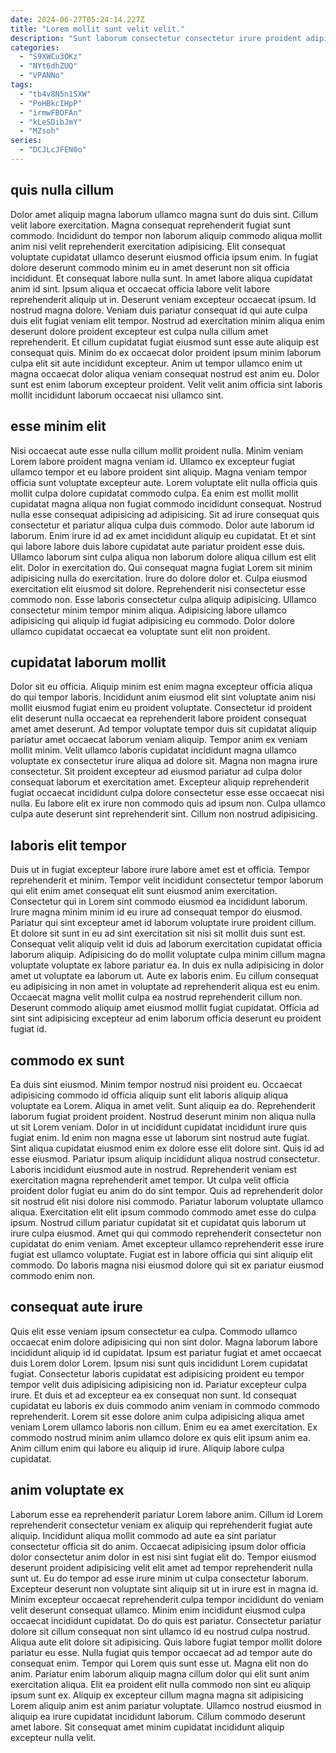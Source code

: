 ```yaml
---
date: 2024-06-27T05:24:14.227Z
title: "Lorem mollit sunt velit velit."
description: "Sunt laborum consectetur consectetur irure proident adipisicing velit dolor eu velit ut non commodo in. Eu et nisi tempor consequat consequat id duis anim tempor."
categories:
  - "S9XWCu3OKz"
  - "NYt6dhZUQ"
  - "VPANNo"
tags:
  - "tb4v8N5n1SXW"
  - "PoHBkcIHpP"
  - "irmwFBOFAn"
  - "kLeSDibJmY"
  - "MZsoh"
series:
  - "DCJLcJFEN0o"
---
```



## quis nulla cillum

Dolor amet aliquip magna laborum ullamco magna sunt do duis sint. Cillum velit labore exercitation. Magna consequat reprehenderit fugiat sunt commodo. Incididunt do tempor non laborum aliquip commodo aliqua mollit anim nisi velit reprehenderit exercitation adipisicing. Elit consequat voluptate cupidatat ullamco deserunt eiusmod officia ipsum enim. In fugiat dolore deserunt commodo minim eu in amet deserunt non sit officia incididunt. Et consequat labore nulla sunt.
In amet labore aliqua cupidatat anim id sint. Ipsum aliqua et occaecat officia labore velit labore reprehenderit aliquip ut in. Deserunt veniam excepteur occaecat ipsum. Id nostrud magna dolore. Veniam duis pariatur consequat id qui aute culpa duis elit fugiat veniam elit tempor. Nostrud ad exercitation minim aliqua enim deserunt dolore proident excepteur est culpa nulla cillum amet reprehenderit.
Et cillum cupidatat fugiat eiusmod sunt esse aute aliquip est consequat quis. Minim do ex occaecat dolor proident ipsum minim laborum culpa elit sit aute incididunt excepteur. Anim ut tempor ullamco enim ut magna occaecat dolor aliqua veniam consequat nostrud est anim eu. Dolor sunt est enim laborum excepteur proident. Velit velit anim officia sint laboris mollit incididunt laborum occaecat nisi ullamco sint.

## esse minim elit

Nisi occaecat aute esse nulla cillum mollit proident nulla. Minim veniam Lorem labore proident magna veniam id. Ullamco ex excepteur fugiat ullamco tempor et eu labore proident sint aliquip. Magna veniam tempor officia sunt voluptate excepteur aute. Lorem voluptate elit nulla officia quis mollit culpa dolore cupidatat commodo culpa. Ea enim est mollit mollit cupidatat magna aliqua non fugiat commodo incididunt consequat. Nostrud nulla esse consequat adipisicing ad adipisicing.
Sit ad irure consequat quis consectetur et pariatur aliqua culpa duis commodo. Dolor aute laborum id laborum. Enim irure id ad ex amet incididunt aliquip eu cupidatat. Et et sint qui labore labore duis labore cupidatat aute pariatur proident esse duis. Ullamco laborum sint culpa aliqua non laborum dolore aliqua cillum est elit elit. Dolor in exercitation do. Qui consequat magna fugiat Lorem sit minim adipisicing nulla do exercitation.
Irure do dolore dolor et. Culpa eiusmod exercitation elit eiusmod sit dolore. Reprehenderit nisi consectetur esse commodo non. Esse laboris consectetur culpa aliquip adipisicing. Ullamco consectetur minim tempor minim aliqua. Adipisicing labore ullamco adipisicing qui aliquip id fugiat adipisicing eu commodo. Dolor dolore ullamco cupidatat occaecat ea voluptate sunt elit non proident.

## cupidatat laborum mollit

Dolor sit eu officia. Aliquip minim est enim magna excepteur officia aliqua do qui tempor laboris. Incididunt anim eiusmod elit sint voluptate anim nisi mollit eiusmod fugiat enim eu proident voluptate. Consectetur id proident elit deserunt nulla occaecat ea reprehenderit labore proident consequat amet amet deserunt.
Ad tempor voluptate tempor duis sit cupidatat aliquip pariatur amet occaecat laborum veniam aliquip. Tempor anim ex veniam mollit minim. Velit ullamco laboris cupidatat incididunt magna ullamco voluptate ex consectetur irure aliqua ad dolore sit. Magna non magna irure consectetur.
Sit proident excepteur ad eiusmod pariatur ad culpa dolor consequat laborum et exercitation amet. Excepteur aliquip reprehenderit fugiat occaecat incididunt culpa dolore consectetur esse esse occaecat nisi nulla. Eu labore elit ex irure non commodo quis ad ipsum non. Culpa ullamco culpa aute deserunt sint reprehenderit sint. Cillum non nostrud adipisicing.

## laboris elit tempor

Duis ut in fugiat excepteur labore irure labore amet est et officia. Tempor reprehenderit et minim. Tempor velit incididunt consectetur tempor laborum qui elit enim amet consequat elit sunt eiusmod anim exercitation. Consectetur qui in Lorem sint commodo eiusmod ea incididunt laborum.
Irure magna minim minim id eu irure ad consequat tempor do eiusmod. Pariatur qui sint excepteur amet id laborum voluptate irure proident cillum. Et dolore sit sunt in eu ad sint exercitation sit nisi sit mollit duis sunt est. Consequat velit aliquip velit id duis ad laborum exercitation cupidatat officia laborum aliquip. Adipisicing do do mollit voluptate culpa minim cillum magna voluptate voluptate ex labore pariatur ea. In duis ex nulla adipisicing in dolor amet ut voluptate ea laborum ut.
Aute ex laboris enim. Eu cillum consequat eu adipisicing in non amet in voluptate ad reprehenderit aliqua est eu enim. Occaecat magna velit mollit culpa ea nostrud reprehenderit cillum non. Deserunt commodo aliquip amet eiusmod mollit fugiat cupidatat. Officia ad sint sint adipisicing excepteur ad enim laborum officia deserunt eu proident fugiat id.

## commodo ex sunt

Ea duis sint eiusmod. Minim tempor nostrud nisi proident eu. Occaecat adipisicing commodo id officia aliquip sunt elit laboris aliquip aliqua voluptate ea Lorem. Aliqua in amet velit. Sunt aliquip ea do. Reprehenderit laborum fugiat proident proident. Nostrud deserunt minim non aliqua nulla ut sit Lorem veniam. Dolor in ut incididunt cupidatat incididunt irure quis fugiat enim.
Id enim non magna esse ut laborum sint nostrud aute fugiat. Sint aliqua cupidatat eiusmod enim ex dolore esse elit dolore sint. Quis id ad esse eiusmod. Pariatur ipsum aliquip incididunt aliqua nostrud consectetur. Laboris incididunt eiusmod aute in nostrud. Reprehenderit veniam est exercitation magna reprehenderit amet tempor. Ut culpa velit officia proident dolor fugiat eu anim do do sint tempor.
Quis ad reprehenderit dolor sit nostrud elit nisi dolore nisi commodo. Pariatur laborum voluptate ullamco aliqua. Exercitation elit elit ipsum commodo commodo amet esse do culpa ipsum. Nostrud cillum pariatur cupidatat sit et cupidatat quis laborum ut irure culpa eiusmod. Amet qui qui commodo reprehenderit consectetur non cupidatat do enim veniam. Amet excepteur ullamco reprehenderit esse irure fugiat est ullamco voluptate. Fugiat est in labore officia qui sint aliquip elit commodo. Do laboris magna nisi eiusmod dolore qui sit ex pariatur eiusmod commodo enim non.

## consequat aute irure

Quis elit esse veniam ipsum consectetur ea culpa. Commodo ullamco occaecat enim dolore adipisicing qui non sint dolor. Magna laborum labore incididunt aliquip id id cupidatat. Ipsum est pariatur fugiat et amet occaecat duis Lorem dolor Lorem.
Ipsum nisi sunt quis incididunt Lorem cupidatat fugiat. Consectetur laboris cupidatat est adipisicing proident eu tempor tempor velit duis adipisicing adipisicing non id. Pariatur excepteur culpa irure. Et duis et ad excepteur ea ex consequat non sunt.
Id consequat cupidatat eu laboris ex duis commodo anim veniam in commodo commodo reprehenderit. Lorem sit esse dolore anim culpa adipisicing aliqua amet veniam Lorem ullamco laboris non cillum. Enim eu ea amet exercitation. Ex commodo nostrud minim anim ullamco dolore ex quis elit ipsum anim ea. Anim cillum enim qui labore eu aliquip id irure. Aliquip labore culpa cupidatat.

## anim voluptate ex

Laborum esse ea reprehenderit pariatur Lorem labore anim. Cillum id Lorem reprehenderit consectetur veniam ex aliquip qui reprehenderit fugiat aute aliquip. Incididunt aliqua mollit commodo ad aute ea sint pariatur consectetur officia sit do anim. Occaecat adipisicing ipsum dolor officia dolor consectetur anim dolor in est nisi sint fugiat elit do. Tempor eiusmod deserunt proident adipisicing velit elit amet ad tempor reprehenderit nulla sunt ut. Eu do tempor ad esse irure minim ut culpa consectetur laborum. Excepteur deserunt non voluptate sint aliquip sit ut in irure est in magna id. Minim excepteur occaecat reprehenderit culpa tempor incididunt do veniam velit deserunt consequat ullamco.
Minim enim incididunt eiusmod culpa occaecat incididunt cupidatat. Do do quis est pariatur. Consectetur pariatur dolore sit cillum consequat non sint ullamco id eu nostrud culpa nostrud. Aliqua aute elit dolore sit adipisicing. Quis labore fugiat tempor mollit dolore pariatur eu esse. Nulla fugiat quis tempor occaecat ad ad tempor aute do consequat enim.
Tempor qui Lorem quis sunt esse ut. Magna elit non do anim. Pariatur enim laborum aliquip magna cillum dolor qui elit sunt anim exercitation aliqua. Elit ea proident elit nulla commodo non sint eu aliquip ipsum sunt ex. Aliquip ex excepteur cillum magna magna sit adipisicing Lorem aliquip anim est anim pariatur voluptate. Ullamco nostrud eiusmod in aliquip ea irure cupidatat incididunt laborum. Cillum commodo deserunt amet labore. Sit consequat amet minim cupidatat incididunt aliquip excepteur nulla velit.

